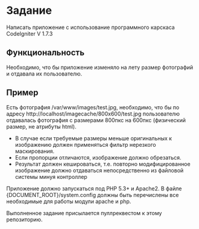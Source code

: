 Задание
=======

Написать приложение с использование программного карскаса CodeIgniter V 1.7.3

Функциональность
----------------

Необходимо, что бы приложение изменяло на лету размер фотографий и отдавала их пользователю.

Пример
------

Есть фотография /var/www/images/test.jpg, необходимо, что бы по адресу http://localhost/imagecache/800x600/test.jpg пользователю отдавалась фотография с размерами 800пкс на 600пкс (физический размер, не атрибуты html).
* В случае если требуемые размеры меньше оригинальных к изображению должен применяться фильтр нерезкого маскирования.
* Если пропорции отличаются, изображение должно обрезаться.
* Результат должен кешироваться, т.е. повторно модифицированное изображение должно отдаваться непосредственно из файловой системы минуя контроллер

Приложение должно запускаться под PHP 5.3+ и Apache2. В файле {DOCUMENT_ROOT}/system.config должны быть перечислены все необходимые для работы модули apache и php.

Выполненное задание присылается пуллреквестом к этому репозиторию.
